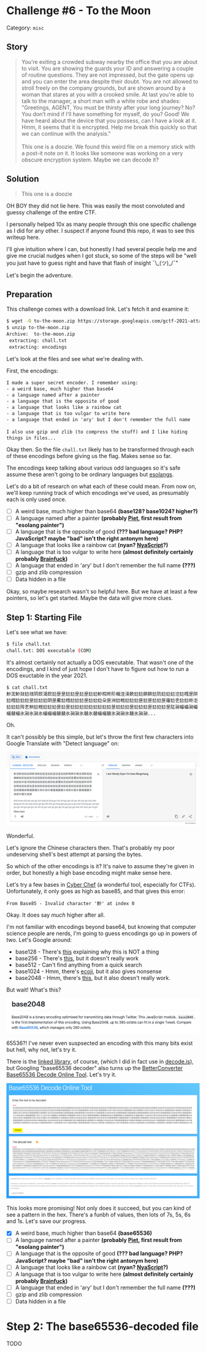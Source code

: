 # Challenge #6 - To the Moon

Category: `misc`

## Story

>You’re exiting a crowded subway nearby the office that you are about to visit. You are showing the guards your ID and answering a couple of routine questions. They are not impressed, but the gate opens up and you can enter the area despite their doubt. You are not allowed to stroll freely on the company grounds, but are shown around by a woman that stares at you with a crooked smile. At last you're able to talk to the manager, a short man with a white robe and shades: "Greetings, AGENT, You must be thirsty after your long journey? No? You don’t mind if I’ll have something for myself, do you? Good! We have heard about the device that you possess, can I have a look at it. Hmm, it seems that it is encrypted. Help me break this quickly so that we can continue with the analysis."<br/><br/>
>This one is a doozie. We found this weird file on a memory stick with a post-it note on it. It looks like someone was working on a very obscure encryption system. Maybe we can decode it?

## Solution

>This one is a doozie

OH BOY they did not lie here. This was easily the most convoluted and guessy challenge of the entire CTF.

I personally helped 10x as many people through this one specific challenge as I did for any other. I suspect if anyone found this repo, it was to see this writeup here.

I'll give intuition where I can, but honestly I had several people help me and give me crucial nudges when I got stuck, so some of the steps will be "well you just have to guess right and have that flash of insight ¯\\\_(ツ)_/¯"

Let's begin the adventure.

## Preparation

This challenge comes with a download link. Let's fetch it and examine it:

```sh
$ wget -O to-the-moon.zip https://storage.googleapis.com/gctf-2021-attachments-project/306a5e3c0faa213b4b3348366938020f90d38a41ae136a46547553fb3d6961c4bf598da6378092b4afd60f60a2510898c59d1a091961f0729c4839b1a6266a8f
$ unzip to-the-moon.zip
Archive:  to-the-moon.zip
 extracting: chall.txt
 extracting: encodings
```

Let's look at the files and see what we're dealing with.

First, the encodings:

```
I made a super secret encoder. I remember using:
- a weird base, much higher than base64
- a language named after a painter
- a language that is the opposite of good
- a language that looks like a rainbow cat
- a language that is too vulgar to write here
- a language that ended in 'ary' but I don't remember the full name

I also use gzip and zlib (to compress the stuff) and I like hiding things in files...
```

Okay then. So the file `chall.txt` likely has to be transformed through each of these encodings before giving us the flag. Makes sense so far.

The encodings keep talking about various odd languages so it's safe assume these aren't going to be ordinary languages but [esolangs](https://esolangs.org/).

Let's do a bit of research on what each of these could mean. From now on, we'll keep running track of which encodings we've used, as presumably each is only used once.


* [ ] A weird base, much higher than base64 **(base128? base1024? higher?)**
* [ ] A language named after a painter **(probably [Piet](https://esolangs.org/wiki/Piet), first result from "esolang painter")**
* [ ] A language that is the opposite of good **(??? bad language? PHP? JavaScript? maybe "bad" isn't the right antonym here)**
* [ ] A language that looks like a rainbow cat **(nyan? [NyaScript](https://esolangs.org/wiki/NyaScript)?)**
* [ ] A language that is too vulgar to write here **(almost definitely certainly probably [Brainfuck](https://esolangs.org/wiki/brainfuck))**
* [ ] A language that ended in 'ary' but I don't remember the full name **(???)**
* [ ] gzip and zlib compression
* [ ] Data hidden in a file

Okay, so maybe research wasn't so helpful here. But we have at least a few pointers, so let's get started. Maybe the data will give more clues.

## Step 1: Starting File

Let's see what we have:

```sh
$ file chall.txt
chall.txt: DOS executable (COM)
```

It's almost certainly not actually a DOS executable. That wasn't one of the encodings, and I kind of just hope I don't have to figure out how to run a DOS exuctable in the year 2021.

```
$ cat chall.txt
魦浤魦敥攰攱阴欴渴欴攰昰昰攰攰昰攰昰攰攰魦晥昸阶樴洷渶欶攰攰餴餴攰防攰攰攰洰攰樰昰阱攰樰攰攰攰昰攰攰攰阴昰霱攰樰攰攰攰昰攰攰攰朵昰洲攰栰攰攰攰昰攰昰攰攰昰霳攰朰攰攰昸洰攰攰攰阵朰栱攰栰攰攰攰昰攰昰攰攰攰攰攰攰攰攰攰昰攰攰攰昰攰攰攰昰攰攰攰昰阷昶樶樶昶樶樶樷樶氷昶氷昶氷樶樶樶樷樷氷昶昶氷樷氷樷樶樶樷氷昶昶氷樷氷昶昶...
```

Oh.

It can't possibly be this simple, but let's throw the first few characters into Google Translate with "Detect language" on:

![Trying to translate chall.txt](translate.png)

Wonderful.

Let's ignore the Chinese characters then. That's probably my poor undeserving shell's best attempt at parsing the bytes.

So which of the other encodings is it? It's naive to assume they're given in order, but honestly a high base encoding might make sense here.

Let's try a few bases in [Cyber Chef](https://gchq.github.io/CyberChef/) (a wonderful tool, especially for CTFs). Unfortunately, it only goes as high as base85, and that gives this error:

```
From Base85 - Invalid character '魦' at index 0
```

Okay. It does say _much_ higher after all.

I'm not familiar with encodings beyond base64, but knowing that computer science people are nerds, I'm going to guess encodings go up in powers of two. Let's Google around:

* base128 - There's [this](https://stackoverflow.com/questions/6008047/why-is-base128-not-used) explaining why this is NOT a thing
* base256 - There's [this](https://github.com/aks-/base-256), but it doesn't really work
* base512 - Can't find anything from a quick search
* base1024 - Hmm, there's [ecoji](https://github.com/keith-turner/ecoji), but it also gives nonsense
* base2048 - Hmm, there's [this](https://github.com/qntm/base2048), but it also doesn't really work.

But wait! What's this?

![Ultra mega high encoding](high_encoding.png)

65536?! I've never even suspsected an encoding with this many bits exist but hell, why not, let's try it.

There is the [linked library](https://github.com/qntm/base65536), of course, (which I did in fact use in [decode.js](decode.js)), but Googling "base65536 decoder" also turns up the [BetterConverter Base65536 Decode Online Tool](https://www.better-converter.com/Encoders-Decoders/Base65536-Decode). Let's try it.

![Decode base65536](base65536_decode.png)

This looks more promising! Not only does it succeed, but you can kind of see a pattern in the hex. There's a funbh of values, then lots of 7s, 5s, 6s and 1s. Let's save our progress.

* [X] A weird base, much higher than base64 **(base65536)**
* [ ] A language named after a painter **(probably [Piet](https://esolangs.org/wiki/Piet), first result from "esolang painter")**
* [ ] A language that is the opposite of good **(??? bad language? PHP? JavaScript? maybe "bad" isn't the right antonym here)**
* [ ] A language that looks like a rainbow cat **(nyan? [NyaScript](https://esolangs.org/wiki/NyaScript)?)**
* [ ] A language that is too vulgar to write here **(almost definitely certainly probably [Brainfuck](https://esolangs.org/wiki/brainfuck))**
* [ ] A language that ended in 'ary' but I don't remember the full name **(???)**
* [ ] gzip and zlib compression
* [ ] Data hidden in a file

# Step 2: The base65536-decoded file

TODO












